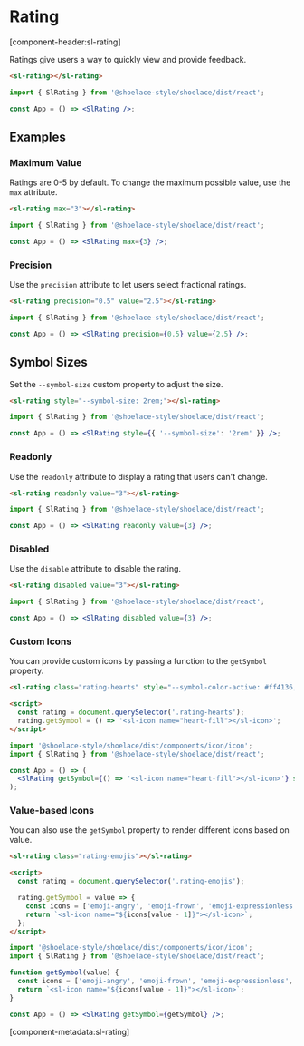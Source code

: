 # Rating

[component-header:sl-rating]

Ratings give users a way to quickly view and provide feedback.

```html preview
<sl-rating></sl-rating>
```

```jsx react
import { SlRating } from '@shoelace-style/shoelace/dist/react';

const App = () => <SlRating />;
```

## Examples

### Maximum Value

Ratings are 0-5 by default. To change the maximum possible value, use the `max` attribute.

```html preview
<sl-rating max="3"></sl-rating>
```

```jsx react
import { SlRating } from '@shoelace-style/shoelace/dist/react';

const App = () => <SlRating max={3} />;
```

### Precision

Use the `precision` attribute to let users select fractional ratings.

```html preview
<sl-rating precision="0.5" value="2.5"></sl-rating>
```

```jsx react
import { SlRating } from '@shoelace-style/shoelace/dist/react';

const App = () => <SlRating precision={0.5} value={2.5} />;
```

## Symbol Sizes

Set the `--symbol-size` custom property to adjust the size.

```html preview
<sl-rating style="--symbol-size: 2rem;"></sl-rating>
```

```jsx react
import { SlRating } from '@shoelace-style/shoelace/dist/react';

const App = () => <SlRating style={{ '--symbol-size': '2rem' }} />;
```

### Readonly

Use the `readonly` attribute to display a rating that users can't change.

```html preview
<sl-rating readonly value="3"></sl-rating>
```

```jsx react
import { SlRating } from '@shoelace-style/shoelace/dist/react';

const App = () => <SlRating readonly value={3} />;
```

### Disabled

Use the `disable` attribute to disable the rating.

```html preview
<sl-rating disabled value="3"></sl-rating>
```

```jsx react
import { SlRating } from '@shoelace-style/shoelace/dist/react';

const App = () => <SlRating disabled value={3} />;
```

### Custom Icons

You can provide custom icons by passing a function to the `getSymbol` property.

```html preview
<sl-rating class="rating-hearts" style="--symbol-color-active: #ff4136;"></sl-rating>

<script>
  const rating = document.querySelector('.rating-hearts');
  rating.getSymbol = () => '<sl-icon name="heart-fill"></sl-icon>';
</script>
```

```jsx react
import '@shoelace-style/shoelace/dist/components/icon/icon';
import { SlRating } from '@shoelace-style/shoelace/dist/react';

const App = () => (
  <SlRating getSymbol={() => '<sl-icon name="heart-fill"></sl-icon>'} style={{ '--symbol-color-active': '#ff4136' }} />
);
```

### Value-based Icons

You can also use the `getSymbol` property to render different icons based on value.

```html preview
<sl-rating class="rating-emojis"></sl-rating>

<script>
  const rating = document.querySelector('.rating-emojis');

  rating.getSymbol = value => {
    const icons = ['emoji-angry', 'emoji-frown', 'emoji-expressionless', 'emoji-smile', 'emoji-laughing'];
    return `<sl-icon name="${icons[value - 1]}"></sl-icon>`;
  };
</script>
```

```jsx react
import '@shoelace-style/shoelace/dist/components/icon/icon';
import { SlRating } from '@shoelace-style/shoelace/dist/react';

function getSymbol(value) {
  const icons = ['emoji-angry', 'emoji-frown', 'emoji-expressionless', 'emoji-smile', 'emoji-laughing'];
  return `<sl-icon name="${icons[value - 1]}"></sl-icon>`;
}

const App = () => <SlRating getSymbol={getSymbol} />;
```

[component-metadata:sl-rating]
